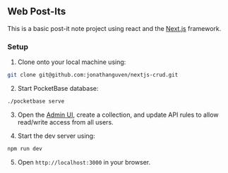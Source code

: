 ## Web Post-Its
This is a basic post-it note project using react and the [Next.js](https://nextjs.org/) framework.

### Setup
1. Clone onto your local machine using:
``` bash
git clone git@github.com:jonathanguven/nextjs-crud.git
```

2. Start PocketBase database:
``` bash
./pocketbase serve
```

3. Open the [Admin UI](http://127.0.0.1:8090/_/), create a collection, and update API rules to allow read/write access from all users.

4. Start the dev server using:
```bash
npm run dev
```

5. Open `http://localhost:3000` in your browser.


